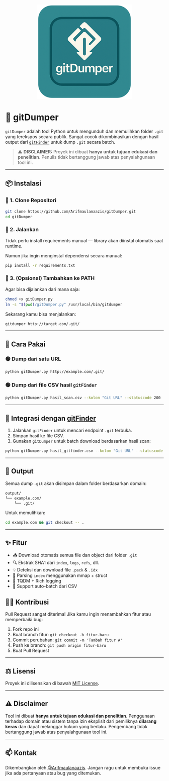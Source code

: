 <p align="center">
  <img src="gitDumper-icon.png" alt="gitDumper Icon" width="300" height="300" style="object-fit: cover;">
</p>


# 🧲 gitDumper

`gitDumper` adalah tool Python untuk mengunduh dan memulihkan folder `.git` yang terekspos secara publik. Sangat cocok dikombinasikan dengan hasil output dari [`gitFinder`](https://github.com/Arifmaulanaazis/gitFinder) untuk dump `.git` secara batch.

> ⚠️ **DISCLAIMER:** Proyek ini dibuat **hanya untuk tujuan edukasi dan penelitian**. Penulis tidak bertanggung jawab atas penyalahgunaan tool ini.

---

## 📦 Instalasi

### 🔹 1. Clone Repositori

```bash
git clone https://github.com/Arifmaulanaazis/gitDumper.git
cd gitDumper
```

### 🔹 2. Jalankan

Tidak perlu install requirements manual — library akan diinstal otomatis saat runtime.

Namun jika ingin menginstal dependensi secara manual:

```bash
pip install -r requirements.txt
```

### 🔹 3. (Opsional) Tambahkan ke PATH

Agar bisa dijalankan dari mana saja:

```bash
chmod +x gitDumper.py
ln -s "$(pwd)/gitDumper.py" /usr/local/bin/gitdumper
```

Sekarang kamu bisa menjalankan:

```bash
gitdumper http://target.com/.git/
```

---

## 🚀 Cara Pakai

### 🟢 Dump dari satu URL

```bash
python gitDumper.py http://example.com/.git/
```

### 🟢 Dump dari file CSV hasil `gitFinder`

```bash
python gitDumper.py hasil_scan.csv --kolom "Git URL" --statuscode 200
```

---

## 🔄 Integrasi dengan [gitFinder](https://github.com/Arifmaulanaazis/gitFinder)

1. Jalankan `gitFinder` untuk mencari endpoint `.git` terbuka.
2. Simpan hasil ke file CSV.
3. Gunakan `gitDumper` untuk batch download berdasarkan hasil scan:

```bash
python gitDumper.py hasil_gitfinder.csv --kolom "Git URL" --statuscode 200
```

---

## 📂 Output

Semua dump `.git` akan disimpan dalam folder berdasarkan domain:

```
output/
└── example.com/
    └── .git/
```

Untuk memulihkan:

```bash
cd example.com && git checkout -- .
```

---

## ✨ Fitur

- 📥 Download otomatis semua file dan object dari folder `.git`
- 🔍 Ekstrak SHA1 dari `index`, `logs`, `refs`, dll.
- 💡 Deteksi dan download file `.pack` & `.idx`
- 🧪 Parsing `index` menggunakan mmap + struct
- 🎨 TQDM + Rich logging
- 🔄 Support auto-batch dari CSV


## 👨‍💻 Kontribusi

Pull Request sangat diterima! Jika kamu ingin menambahkan fitur atau memperbaiki bug:

1. Fork repo ini
2. Buat branch fitur: `git checkout -b fitur-baru`
3. Commit perubahan: `git commit -m 'Tambah fitur A'`
4. Push ke branch: `git push origin fitur-baru`
5. Buat Pull Request

---

## ⚖️ Lisensi

Proyek ini dilisensikan di bawah [MIT License](LICENSE).

---

## ⚠️ Disclaimer

Tool ini dibuat **hanya untuk tujuan edukasi dan penelitian**. Penggunaan terhadap domain atau sistem tanpa izin eksplisit dari pemiliknya **dilarang keras** dan dapat melanggar hukum yang berlaku. Pengembang tidak bertanggung jawab atas penyalahgunaan tool ini.

---

## 📫 Kontak

Dikembangkan oleh [@Arifmaulanaazis](https://github.com/Arifmaulanaazis). Jangan ragu untuk membuka issue jika ada pertanyaan atau bug yang ditemukan.

